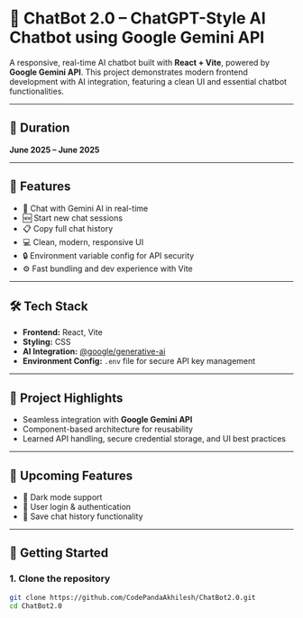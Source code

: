 # 🤖 ChatBot 2.0 – ChatGPT-Style AI Chatbot using Google Gemini API

A responsive, real-time AI chatbot built with **React + Vite**, powered by **Google Gemini API**. This project demonstrates modern frontend development with AI integration, featuring a clean UI and essential chatbot functionalities.

---

## 📅 Duration

**June 2025 – June 2025**

---

## 🌟 Features

- 🧠 Chat with Gemini AI in real-time  
- 🆕 Start new chat sessions  
- 📋 Copy full chat history  
- 💻 Clean, modern, responsive UI  
- 🔒 Environment variable config for API security  
- ⚙️ Fast bundling and dev experience with Vite  

---

## 🛠️ Tech Stack

- **Frontend:** React, Vite  
- **Styling:** CSS  
- **AI Integration:** [@google/generative-ai](https://www.npmjs.com/package/@google/generative-ai)  
- **Environment Config:** `.env` file for secure API key management  

---

## 🚀 Project Highlights

- Seamless integration with **Google Gemini API**  
- Component-based architecture for reusability  
- Learned API handling, secure credential storage, and UI best practices  

---

## 🔮 Upcoming Features

- 🌙 Dark mode support  
- 🔐 User login & authentication  
- 💾 Save chat history functionality  

---

## 📂 Getting Started

### 1. Clone the repository

```bash
git clone https://github.com/CodePandaAkhilesh/ChatBot2.0.git
cd ChatBot2.0
